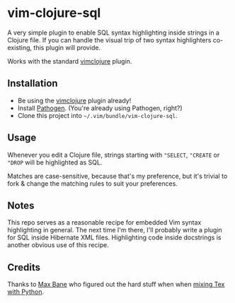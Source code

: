 # vim-clojure-sql

A very simple plugin to enable SQL syntax highlighting inside strings in a
Clojure file. If you can handle the visual trip of two syntax highlighters
co-existing, this plugin will provide.

Works with the standard [vimclojure][vimclojure] plugin.

## Installation

* Be using the [vimclojure][vimclojure] plugin already!
* Install [Pathogen][pathogen]. (You're already using Pathogen, right?)
* Clone this project into `~/.vim/bundle/vim-clojure-sql`.

## Usage

Whenever you edit a Clojure file, strings starting with `"SELECT`, `"CREATE` or
`"DROP` will be highlighted as SQL.

Matches are case-sensitive, because that's my preference, but it's trivial to
fork & change the matching rules to suit your preferences.

## Notes

This repo serves as a reasonable recipe for embedded Vim syntax highlighting in
general. The next time I'm there, I'll probably write a plugin for SQL inside
Hibernate XML files. Highlighting code inside docstrings is another obvious use
of this recipe.

## Credits

Thanks to [Max Bane][maxbane] who figured out the hard stuff when when [mixing Tex with Python][tex_python_stackoverflow].

[pathogen]: https://github.com/tpope/vim-pathogen/
[vimclojure]: https://github.com/kotarak/vimclojure
[maxbane]: http://clml.uchicago.edu/~max/
[tex_python_stackoverflow]: http://stackoverflow.com/questions/519753/vimembedded-syntax-highligting
